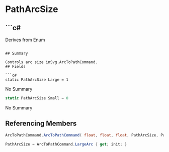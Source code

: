 # PathArcSize

## ```c#
Derives from Enum
```

## Summary

Controls arc size inSvg.ArcToPathCommand.
## Fields

```c#
static PathArcSize Large = 1
```
No Summary
```c#
static PathArcSize Small = 0
```
No Summary
## Referencing Members

```c#
ArcToPathCommand.ArcToPathCommand( float, float, float, PathArcSize, PathDirection, float, float ) 
```
```c#
PathArcSize = ArcToPathCommand.LargeArc { get; init; } 
```
